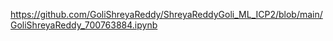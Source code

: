 https://github.com/GoliShreyaReddy/ShreyaReddyGoli_ML_ICP2/blob/main/GoliShreyaReddy_700763884.ipynb
